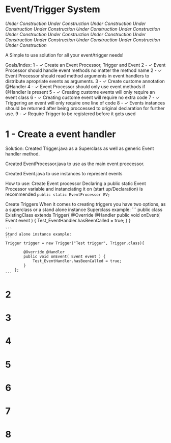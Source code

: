 # Event/Trigger System
*Under Construction*
*Under Construction*
*Under Construction*
*Under Construction*
*Under Construction*
*Under Construction*
*Under Construction*
*Under Construction*
*Under Construction*
*Under Construction*
*Under Construction*
*Under Construction*
*Under Construction*
*Under Construction*
*Under Construction*

A Simple to use solution for all your event/trigger needs!

Goals/Index:
1 - ✓ Create an Event Processor, Trigger and Event
2 - ✓ Event Processor should handle event methods no matter the method name
2 - ✓ Event Processor should read method arguments in event handlers to distribute apropriate events as arguments.
3 - ✓ Create custome annotation @Handler
4 - ✓ Event Processor should only use event methods if @Handler is present
5 - ✓ Creating custome events will only require an event class
6 - ✓ Creating custome event will require no extra code
7 - ✓ Triggering an event will only require one line of code
8 - ✓ Events instances should be returned after being proccessed to original declaration for further use.
9 - ✓ Require Trigger to be registered before it gets used

# 1 - Create a event handler
Solution:
  Created Trigger.java as a Superclass as well as generic Event handler method.
  
  Created EventProcessor.java to use as the main event proccessor.
  
  Created Event.java to use instances to represent events
  
How to use:
  Create Event processor
    Declaring a public static Event Processor variable and instanciating it on (start up/Declaration) is recommended
    ```
    public static EventProcessor EV;
    ```
    
  Create Triggers 
    When it comes to creating triggers you have two options, as a superclass or a stand alone instance
    Superclass example:
    ```
    public class ExistingClass extends Trigger{
      @Override @Handler
			public void onEvent( Event event ) {
				Test_EventHandler.hasBeenCalled = true;
			}
    }

    ```
    Stand alone instance example:
    ```
    Trigger trigger = new Trigger("Test trigger", Trigger.class){
		
			@Override @Handler
			public void onEvent( Event event ) {
				Test_EventHandler.hasBeenCalled = true;
			}
		};
    ```
    

# 2

# 3

# 4

# 5

# 6

# 7

# 8
